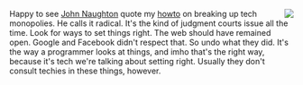 <img src="http://scripting.com/images/2019/12/31/sayBlockchainAgain.png" border="0" align="right">Happy to see <a href="https://johnnaughton.substack.com/p/friday-9-october-2020">John Naughton</a> quote my <a href="http://scripting.com/2020/10/07/001200.html?title=breakingUpTechCompanies">howto</a> on breaking up tech monopolies. He calls it radical. It's the kind of judgment courts issue all the time. Look for ways to set things right. The web should have remained open. Google and Facebook didn't respect that. So undo what they did. It's the way a programmer looks at things, and imho that's the right way, because it's tech we're talking about setting right. Usually they don't consult techies in these things, however. 
